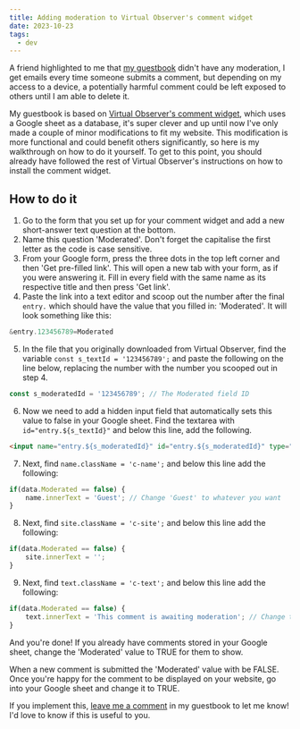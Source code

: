 ```yaml
---
title: Adding moderation to Virtual Observer's comment widget
date: 2023-10-23
tags:
  - dev
---
```


A friend highlighted to me that [my guestbook](/guestbook) didn't have any moderation, I get emails every time someone submits a comment, but depending on my access to a device, a potentially harmful comment could be left exposed to others until I am able to delete it.

My guestbook is based on [Virtual Observer's comment widget](https://virtualobserver.moe/ayano/comment-widget), which uses a Google sheet as a database, it's super clever and up until now I've only made a couple of minor modifications to fit my website. This modification is more functional and could benefit others significantly, so here is my walkthrough on how to do it yourself. To get to this point, you should already have followed the rest of Virtual Observer's instructions on how to install the comment widget.

## How to do it

1. Go to the form that you set up for your comment widget and add a new short-answer text question at the bottom.
2. Name this question 'Moderated'. Don't forget the capitalise the first letter as the code is case sensitive.
3. From your Google form, press the three dots in the top left corner and then 'Get pre-filled link'. This will open a new tab with your form, as if you were answering it. Fill in every field with the same name as its respective title and then press 'Get link'.
4. Paste the link into a text editor and scoop out the number after the final `entry.` which should have the value that you filled in: 'Moderated'. It will look something like this:
```js
&entry.123456789=Moderated
```
5. In the file that you originally downloaded from Virtual Observer, find the variable `const s_textId = '123456789';` and paste the following on the line below, replacing the number with the number you scooped out in step 4.
```js
const s_moderatedId = '123456789'; // The Moderated field ID
```
6. Now we need to add a hidden input field that automatically sets this value to false in your Google sheet. Find the textarea with `id="entry.${s_textId}"` and below this line, add the following.
```html
<input name="entry.${s_moderatedId}" id="entry.${s_moderatedId}" type="hidden" readonly value="false">
```
7. Next, find `name.className = 'c-name';` and below this line add the following:
```js
if(data.Moderated == false) {
    name.innerText = 'Guest'; // Change 'Guest' to whatever you want
}
```
8. Next, find `site.className = 'c-site';` and below this line add the following:
```js
if(data.Moderated == false) {
    site.innerText = '';
}
```
9. Next, find `text.className = 'c-text';` and below this line add the following:
```js
if(data.Moderated == false) {
    text.innerText = 'This comment is awaiting moderation'; // Change this value to whatever you want
}
```

And you're done! If you already have comments stored in your Google sheet, change the 'Moderated' value to TRUE for them to show.

When a new comment is submitted the 'Moderated' value with be FALSE. Once you're happy for the comment to be displayed on your website, go into your Google sheet and change it to TRUE.

If you implement this, [leave me a comment](/guestbook) in my guestbook to let me know!<br> I'd love to know if this is useful to you.